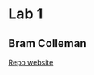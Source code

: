 # Lab 1
## Bram Colleman
[Repo website](https://github.com/Bram-Colleman/2imd-webtechadvanced-lab1.git)